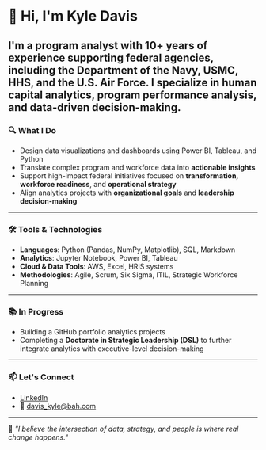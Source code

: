 # 👋 Hi, I'm Kyle Davis
I'm a **program analyst** with 10+ years of experience supporting federal agencies, including the Department of the Navy, USMC, HHS, and the U.S. Air Force. I specialize in **human capital analytics**, **program performance analysis**, and **data-driven decision-making**.
---
### 🔍 What I Do
- Design data visualizations and dashboards using Power BI, Tableau, and Python
- Translate complex program and workforce data into **actionable insights**
- Support high-impact federal initiatives focused on **transformation, workforce readiness**, and **operational strategy**
- Align analytics projects with **organizational goals** and **leadership decision-making**
---
### 🛠 Tools & Technologies
- **Languages**: Python (Pandas, NumPy, Matplotlib), SQL, Markdown
- **Analytics**: Jupyter Notebook, Power BI, Tableau
- **Cloud & Data Tools**: AWS, Excel, HRIS systems
- **Methodologies**: Agile, Scrum, Six Sigma, ITIL, Strategic Workforce Planning
---
### 📚 In Progress
- Building a GitHub portfolio analytics projects 
- Completing a **Doctorate in Strategic Leadership (DSL)** to further integrate analytics with executive-level decision-making
---
### 📫 Let's Connect
- [LinkedIn](https://www.linkedin.com/in/-kyledavis/)
- 📧 davis_kyle@bah.com
---
🔹 *"I believe the intersection of data, strategy, and people is where real change happens."*
